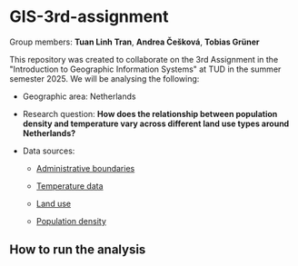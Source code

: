 # GIS-3rd-assignment

Group members: **Tuan Linh Tran**, **Andrea Češková**, **Tobias Grüner**

This repository was created to collaborate on the 3rd Assignment in the "Introduction to Geographic Information Systems" at TUD in the summer semester 2025. We will be analysing the following:

-   Geographic area: Netherlands

-   Research question: **How does the relationship between population density and temperature vary across different land use types around Netherlands?**

-   Data sources:

    -   [Administrative boundaries](https://gadm.org/)

    -   [Temperature data](https://chelsa-climate.org/)

    -   [Land use](https://land.copernicus.eu/en/products/corine-land-cover)

    -   [Population density](https://www.worldpop.org/)

## How to run the analysis
